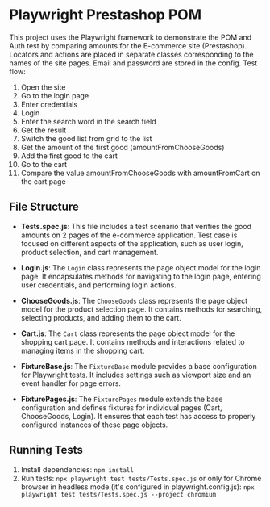 # Playwright Prestashop POM

This project uses the Playwright framework to demonstrate the POM and Auth test by comparing amounts for the E-commerce site (Prestashop). 
Locators and actions are placed in separate classes corresponding to the names of the site pages. Email and password are stored in the config. 
Test flow:
1. Open the site
2. Go to the login page
3. Enter credentials
4. Login
5. Enter the search word in the search field
6. Get the result
7. Switch the good list from grid to the list 
8. Get the amount of the first good (amountFromChooseGoods)
9. Add the first good to the cart
10. Go to the cart
11. Compare the value amountFromChooseGoods with amountFromCart on the cart page

## File Structure

- **Tests.spec.js**: This file includes a test scenario that verifies the good amounts on 2 pages of the e-commerce application. Test case is focused on different aspects of the application, such as user login, product selection, and cart management.

- **Login.js**: The `Login` class represents the page object model for the login page. It encapsulates methods for navigating to the login page, entering user credentials, and performing login actions.

- **ChooseGoods.js**: The `ChooseGoods` class represents the page object model for the product selection page. It contains methods for searching, selecting products, and adding them to the cart.

- **Cart.js**: The `Cart` class represents the page object model for the shopping cart page. It contains methods and interactions related to managing items in the shopping cart.

- **FixtureBase.js**: The `FixtureBase` module provides a base configuration for Playwright tests. It includes settings such as viewport size and an event handler for page errors.

- **FixturePages.js**: The `FixturePages` module extends the base configuration and defines fixtures for individual pages (Cart, ChooseGoods, Login). It ensures that each test has access to properly configured instances of these page objects.

## Running Tests

1. Install dependencies: `npm install`
2. Run tests: `npx playwright test tests/Tests.spec.js` 
or only for Chrome browser in headless mode (it's configured in playwright.config.js): `npx playwright test tests/Tests.spec.js --project chromium`
